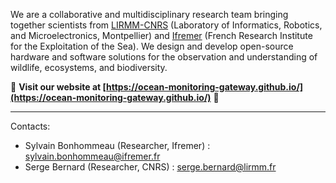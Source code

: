 We are a collaborative and multidisciplinary research team bringing together scientists from [LIRMM-CNRS](https://www.lirmm.fr/lirmm-en/) (Laboratory of Informatics, Robotics, and Microelectronics, Montpellier) and [Ifremer](https://www.ifremer.fr/en) (French Research Institute for the Exploitation of the Sea). We design and develop open-source hardware and software solutions for the observation and understanding of wildlife, ecosystems, and biodiversity.

🌊 **Visit our website at [https://ocean-monitoring-gateway.github.io/](https://ocean-monitoring-gateway.github.io/)** 🌊

--- 

Contacts:

- Sylvain Bonhommeau (Researcher, Ifremer) : sylvain.bonhommeau@ifremer.fr
- Serge Bernard (Researcher, CNRS) : serge.bernard@lirmm.fr
